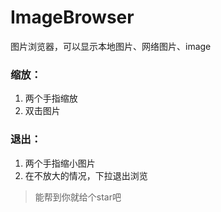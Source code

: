 # ImageBrowser
图片浏览器，可以显示本地图片、网络图片、image
### 缩放：
1. 两个手指缩放
2. 双击图片
### 退出：
1. 两个手指缩小图片
2. 在不放大的情况，下拉退出浏览
> 能帮到你就给个star吧
